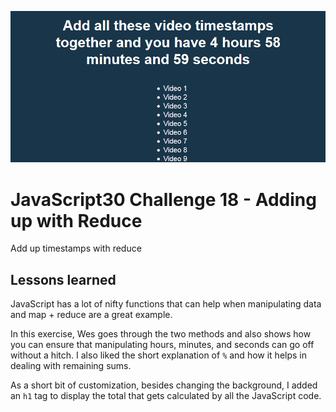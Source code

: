 ![JS18](js18.png)
# JavaScript30 Challenge 18 - Adding up with Reduce
Add up timestamps with reduce

## Lessons learned

JavaScript has a lot of nifty functions that can help when manipulating data and map + reduce are a great example.

In this exercise, Wes goes through the two methods and also shows how you can ensure that manipulating hours, minutes, and seconds can go off without a hitch. I also liked the short explanation of `%` and how it helps in dealing with remaining sums.

As a short bit of customization, besides changing the background, I added an `h1` tag to display the total that gets calculated by all the JavaScript code.